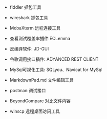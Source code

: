 + fiddler 抓包工具
+ wireshark 抓包工具

+ MobaXterm 远程连接工具

+ 查看测试覆盖率插件:ECLemma
+ 反编译软件:        JD-GUI
+ 谷歌调用接口插件:  ADYANCED REST CLIENT
+ MySql可视化工具:   SQLyou、Navicat for MySql

+ MarkdownPad.md    文件编辑工具

+ postman 调试接口

+ BeyondCompare 对比文件内容

+ winscp 远程桌面访问工具


